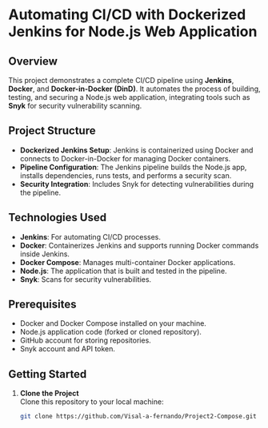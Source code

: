 # Automating CI/CD with Dockerized Jenkins for Node.js Web Application

## Overview
This project demonstrates a complete CI/CD pipeline using **Jenkins**, **Docker**, and **Docker-in-Docker (DinD)**. It automates the process of building, testing, and securing a Node.js web application, integrating tools such as **Snyk** for security vulnerability scanning.

## Project Structure
- **Dockerized Jenkins Setup**: Jenkins is containerized using Docker and connects to Docker-in-Docker for managing Docker containers.
- **Pipeline Configuration**: The Jenkins pipeline builds the Node.js app, installs dependencies, runs tests, and performs a security scan.
- **Security Integration**: Includes Snyk for detecting vulnerabilities during the pipeline.

## Technologies Used
- **Jenkins**: For automating CI/CD processes.
- **Docker**: Containerizes Jenkins and supports running Docker commands inside Jenkins.
- **Docker Compose**: Manages multi-container Docker applications.
- **Node.js**: The application that is built and tested in the pipeline.
- **Snyk**: Scans for security vulnerabilities.

## Prerequisites
- Docker and Docker Compose installed on your machine.
- Node.js application code (forked or cloned repository).
- GitHub account for storing repositories.
- Snyk account and API token.

## Getting Started
1. **Clone the Project**  
   Clone this repository to your local machine:
   ```bash
   git clone https://github.com/Visal-a-fernando/Project2-Compose.git
